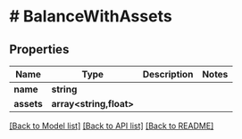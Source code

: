 # # BalanceWithAssets

## Properties

Name | Type | Description | Notes
------------ | ------------- | ------------- | -------------
**name** | **string** |  |
**assets** | **array<string,float>** |  |

[[Back to Model list]](../../README.md#models) [[Back to API list]](../../README.md#endpoints) [[Back to README]](../../README.md)
